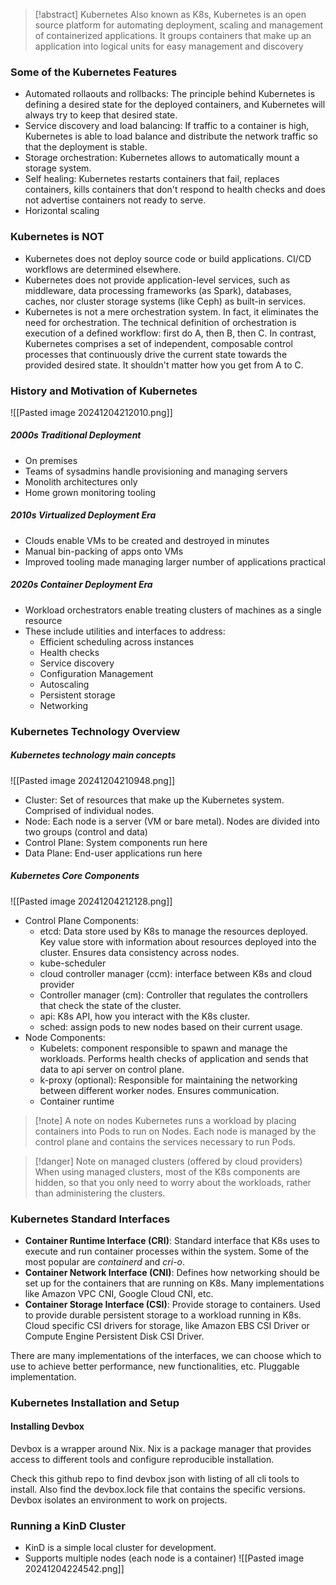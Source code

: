 
> [!abstract] Kubernetes
> Also known as K8s, Kubernetes is an open source platform for automating deployment, scaling and management of containerized applications. It groups containers that make up an application into logical units for easy management and discovery

### Some of the Kubernetes Features
- Automated rollaouts and rollbacks: The principle behind Kubernetes is defining a desired state for the deployed containers, and Kubernetes will always try to keep that desired state. 
- Service discovery and load balancing: If traffic to a container is high, Kubernetes is able to load balance and distribute the network traffic so that the deployment is stable. 
- Storage orchestration: Kubernetes allows to automatically mount a storage system.
- Self healing: Kubernetes restarts containers that fail, replaces containers, kills containers that don't respond to health checks and does not advertise containers not ready to serve.
- Horizontal scaling

### Kubernetes is NOT
- Kubernetes does not deploy source code or build applications. CI/CD workflows are determined elsewhere. 
- Kubernetes does not provide application-level services, such as middleware, data processing frameworks (as Spark), databases, caches, nor cluster storage systems (like Ceph) as built-in services. 
- Kubernetes is not a mere orchestration system. In fact, it eliminates the need for orchestration. The technical definition of orchestration is execution of a defined workflow: first do A, then B, then C. In contrast, Kubernetes comprises a set of independent, composable control processes that continuously drive the current state towards the provided desired state. It shouldn't matter how you get from A to C.

### History and Motivation of Kubernetes

![[Pasted image 20241204212010.png]]
##### 2000s Traditional Deployment
- On premises
- Teams of sysadmins handle provisioning and managing servers
- Monolith architectures only
- Home grown monitoring tooling

##### 2010s Virtualized Deployment Era
- Clouds enable VMs to be created and destroyed in minutes
- Manual bin-packing of apps onto VMs 
- Improved tooling made managing larger number of applications practical

##### 2020s Container Deployment Era
- Workload orchestrators enable treating clusters of machines as a single resource
- These include utilities and interfaces to address:
	- Efficient scheduling across instances
	- Health checks
	- Service discovery
	- Configuration Management
	- Autoscaling 
	- Persistent storage
	- Networking


### Kubernetes Technology Overview

##### Kubernetes technology main concepts
![[Pasted image 20241204210948.png]]
- Cluster: Set of resources that make up the Kubernetes system. Comprised of individual nodes. 
- Node: Each node is a server (VM or bare metal). Nodes are divided into two groups (control and data)
- Control Plane: System components run here
- Data Plane: End-user applications run here
##### Kubernetes Core Components
![[Pasted image 20241204212128.png]]
- Control Plane Components: 
	- etcd: Data store used by K8s to manage the resources deployed. Key value store with information about resources deployed into the cluster. Ensures data consistency across nodes. 
	- kube-scheduler
	- cloud controller manager (ccm): interface between K8s and cloud provider
	- Controller manager (cm): Controller that regulates the controllers that check the state of the cluster.
	- api: K8s API, how you interact with the K8s cluster. 
	- sched: assign pods to new nodes based on their current usage. 
- Node Components:
	- Kubelets: component responsible to spawn and manage the workloads. Performs health checks of application and sends that data to api server on control plane.
	- k-proxy (optional): Responsible for maintaining the networking between different worker nodes. Ensures communication. 
	- Container runtime

> [!note] A note on nodes
> Kubernetes runs a workload by placing containers into Pods to run on Nodes. Each node is managed by the control plane and contains the services necessary to run Pods.

> [!danger] Note on managed clusters (offered by cloud providers)
> When using managed clusters, most of the K8s components are hidden, so that you only need to worry about the workloads, rather than administering the clusters. 

### Kubernetes Standard Interfaces

- **Container Runtime Interface (CRI)**: Standard interface that K8s uses to execute and run container processes within the system. Some of the most popular are *containerd* and *cri-o*.
- **Container Network Interface (CNI)**: Defines how networking should be set up for the containers that are running on K8s. Many implementations like Amazon VPC CNI, Google Cloud CNI, etc. 
- **Container Storage Interface (CSI)**: Provide storage to containers. Used to provide durable persistent storage to a workload running in K8s. Cloud specific CSI drivers for storage, like Amazon EBS CSI Driver or Compute Engine Persistent Disk CSI Driver.

There are many implementations of the interfaces, we can choose which to use to achieve better performance, new functionalities, etc. Pluggable implementation.

### Kubernetes Installation and Setup

#### Installing Devbox
Devbox is a wrapper around Nix. Nix is a package manager that provides access to different tools and configure reproducible installation. 

Check this github repo to find devbox json with listing of all cli tools to install. Also find the devbox.lock file that contains the specific versions. Devbox isolates an environment to work on projects. 

### Running a KinD Cluster
- KinD is a simple local cluster for development. 
- Supports multiple nodes (each node is a container)
![[Pasted image 20241204224542.png]]

